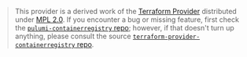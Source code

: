 > This provider is a derived work of the [Terraform Provider](https://github.com/rhysmdnz/terraform-provider-containerregistry)
> distributed under [MPL 2.0](https://www.mozilla.org/en-US/MPL/2.0/). If you encounter a bug or missing feature,
> first check the [`pulumi-containerregistry` repo](https://github.com/rhysmdnz/pulumi-containerregistry/issues); however, if that doesn't turn up anything,
> please consult the source [`terraform-provider-containerregistry` repo](https://github.com/rhysmdnz/terraform-provider-containerregistry/issues).
